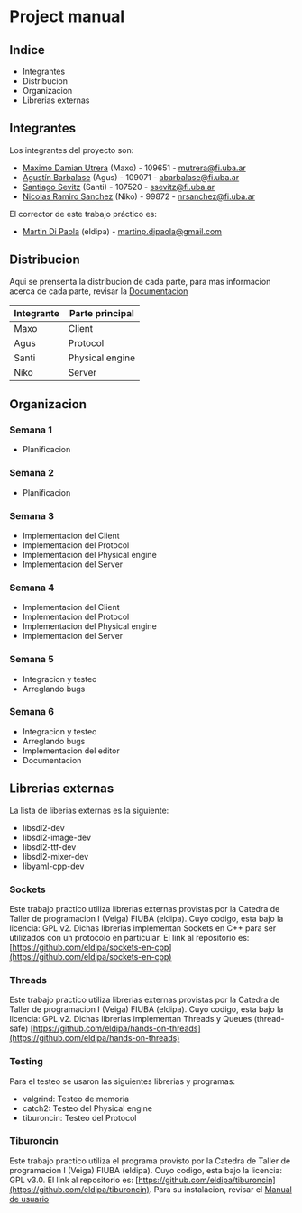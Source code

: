 # Project manual

## Indice

- Integrantes
- Distribucion
- Organizacion
- Librerias externas

## Integrantes

Los integrantes del proyecto son:

- [Maximo Damian Utrera](https://github.com/maxogod) (Maxo) - 109651 - <mutrera@fi.uba.ar>
- [Agustín Barbalase](https://github.com/agustinbarbalase) (Agus) - 109071 - <abarbalase@fi.uba.ar>
- [Santiago Sevitz](https://github.com/SantiSev) (Santi) - 107520 - <ssevitz@fi.uba.ar>
- [Nicolas Ramiro Sanchez](https://github.com/SantiSev) (Niko) - 99872 - <nrsanchez@fi.uba.ar>

El corrector de este trabajo práctico es:

- [Martin Di Paola](https://github.com/eldipa) (eldipa) - <martinp.dipaola@gmail.com>

## Distribucion

Aqui se prensenta la distribucion de cada parte, para mas informacion acerca de cada parte, revisar la
[Documentacion](./documentation.md)

| Integrante | Parte principal |
|------------|-----------------|
| Maxo       | Client          |
| Agus       | Protocol        |
| Santi      | Physical engine |
| Niko       | Server          |

## Organizacion

### Semana 1

- Planificacion

### Semana 2

- Planificacion

### Semana 3

- Implementacion del Client
- Implementacion del Protocol
- Implementacion del Physical engine
- Implementacion del Server

### Semana 4

- Implementacion del Client
- Implementacion del Protocol
- Implementacion del Physical engine
- Implementacion del Server

### Semana 5

- Integracion y testeo
- Arreglando bugs

### Semana 6

- Integracion y testeo
- Arreglando bugs
- Implementacion del editor
- Documentacion

## Librerias externas

La lista de liberias externas es la siguiente:

- libsdl2-dev
- libsdl2-image-dev
- libsdl2-ttf-dev
- libsdl2-mixer-dev
- libyaml-cpp-dev

### Sockets

Este trabajo practico utiliza librerias externas provistas por la Catedra de Taller de programacion I (Veiga) FIUBA
(eldipa). Cuyo codigo, esta bajo la licencia: GPL v2. Dichas librerias implementan Sockets en C++ para ser utilizados
con un protocolo en particular. El link al repositorio es:
[https://github.com/eldipa/sockets-en-cpp](https://github.com/eldipa/sockets-en-cpp)

### Threads

Este trabajo practico utiliza librerias externas provistas por la Catedra de Taller de programacion I (Veiga) FIUBA
(eldipa). Cuyo codigo, esta bajo la licencia: GPL v2. Dichas librerias implementan Threads y Queues (thread-safe)
[https://github.com/eldipa/hands-on-threads](https://github.com/eldipa/hands-on-threads)

### Testing

Para el testeo se usaron las siguientes librerias y programas:

- valgrind: Testeo de memoria
- catch2: Testeo del Physical engine
- tiburoncin: Testeo del Protocol

### Tiburoncin

Este trabajo practico utiliza el programa provisto por la Catedra de Taller de programacion I (Veiga) FIUBA
(eldipa). Cuyo codigo, esta bajo la licencia: GPL v3.0. El link al repositorio es:
[https://github.com/eldipa/tiburoncin](https://github.com/eldipa/tiburoncin). Para su instalacion, revisar el
[Manual de usuario](./user_manual.md)
